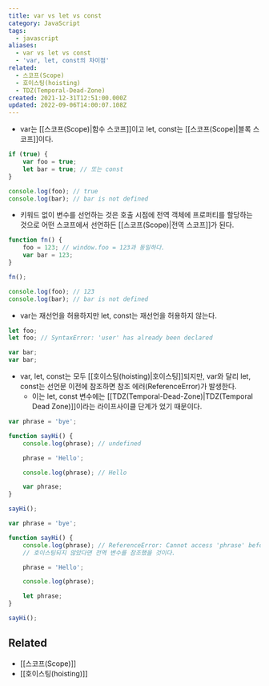 ```yaml
---
title: var vs let vs const
category: JavaScript
tags:
  - javascript
aliases:
  - var vs let vs const
  - 'var, let, const의 차이점'
related:
  - 스코프(Scope)
  - 호이스팅(hoisting)
  - TDZ(Temporal-Dead-Zone)
created: 2021-12-31T12:51:00.000Z
updated: 2022-09-06T14:00:07.108Z
---
```


- var는 [[스코프(Scope)|함수 스코프]]이고 let, const는 [[스코프(Scope)|블록 스코프]]이다.

```js
if (true) {
	var foo = true;
	let bar = true; // 또는 const
}

console.log(foo); // true
console.log(bar); // bar is not defined
```

- 키워드 없이 변수를 선언하는 것은 호출 시점에 전역 객체에 프로퍼티를 할당하는 것으로 어떤 스코프에서 선언하든 [[스코프(Scope)|전역 스코프]]가 된다.

```js
function fn() {
	foo = 123; // window.foo = 123과 동일하다.
	var bar = 123;
}

fn();

console.log(foo); // 123
console.log(bar); // bar is not defined
```

- var는 재선언을 허용하지만 let, const는 재선언을 허용하지 않는다.

```js
let foo;
let foo; // SyntaxError: 'user' has already been declared

var bar;
var bar;
```

- var, let, const는 모두 [[호이스팅(hoisting)|호이스팅]]되지만, var와 달리 let, const는 선언문 이전에 참조하면 참조 에러(ReferenceError)가 발생한다.
  - 이는 let, const 변수에는 [[TDZ(Temporal-Dead-Zone)|TDZ(Temporal Dead Zone)]]이라는 라이프사이클 단계가 었기 때문이다.

```js
var phrase = 'bye';

function sayHi() {
	console.log(phrase); // undefined

	phrase = 'Hello';

	console.log(phrase); // Hello

	var phrase;
}

sayHi();
```

```js
var phrase = 'bye';

function sayHi() {
	console.log(phrase); // ReferenceError: Cannot access 'phrase' before initialization
	// 호이스팅되지 않았다면 전역 변수를 참조했을 것이다.

	phrase = 'Hello';

	console.log(phrase);

	let phrase;
}

sayHi();
```

## Related

- [[스코프(Scope)]]
- [[호이스팅(hoisting)]]
